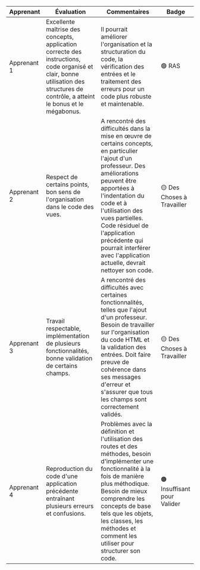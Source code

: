 | Apprenant | Évaluation | Commentaires | Badge |
| --- | --- | --- | --- |
| Apprenant 1 | Excellente maîtrise des concepts, application correcte des instructions, code organisé et clair, bonne utilisation des structures de contrôle, a atteint le bonus et le mégabonus. | Il pourrait améliorer l'organisation et la structuration du code, la vérification des entrées et le traitement des erreurs pour un code plus robuste et maintenable. | 🟢 RAS |
| Apprenant 2 | Respect de certains points, bon sens de l'organisation dans le code des vues. | A rencontré des difficultés dans la mise en œuvre de certains concepts, en particulier l'ajout d'un professeur. Des améliorations peuvent être apportées à l'indentation du code et à l'utilisation des vues partielles. Code résiduel de l'application précédente qui pourrait interférer avec l'application actuelle, devrait nettoyer son code. | 🟡 Des Choses à Travailler |
| Apprenant 3 | Travail respectable, implémentation de plusieurs fonctionnalités, bonne validation de certains champs. | A rencontré des difficultés avec certaines fonctionnalités, telles que l'ajout d'un professeur. Besoin de travailler sur l'organisation du code HTML et la validation des entrées. Doit faire preuve de cohérence dans ses messages d'erreur et s'assurer que tous les champs sont correctement validés. | 🟡 Des Choses à Travailler |
| Apprenant 4 | Reproduction du code d'une application précédente entraînant plusieurs erreurs et confusions. | Problèmes avec la définition et l'utilisation des routes et des méthodes, besoin d'implémenter une fonctionnalité à la fois de manière plus méthodique. Besoin de mieux comprendre les concepts de base tels que les objets, les classes, les méthodes et comment les utiliser pour structurer son code. | 🟠 Insuffisant pour Valider |
